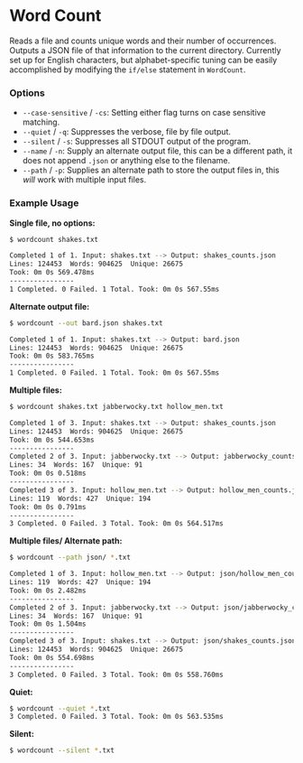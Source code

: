 # Word Count

Reads a file and counts unique words and their number of occurrences. Outputs a JSON file of that information to the current directory. Currently set up for English characters, but alphabet-specific tuning can be easily accomplished by modifying the `if/else` statement in `WordCount`.

### Options

- `--case-sensitive` / `-cs`: Setting either flag turns on case sensitive matching.
- `--quiet` / `-q`: Suppresses the verbose, file by file output.
- `--silent` / `-s`: Suppresses all STDOUT output of the program.
- `--name` / `-n`: Supply an alternate output file, this can be a different path, it does not append `.json` or anything else to the filename.
- `--path` / `-p`: Supplies an alternate path to store the output files in, this *will* work with multiple input files.

### Example Usage

**Single file, no options:**
```bash
$ wordcount shakes.txt

Completed 1 of 1. Input: shakes.txt --> Output: shakes_counts.json
Lines: 124453  Words: 904625  Unique: 26675
Took: 0m 0s 569.478ms
----------------
1 Completed. 0 Failed. 1 Total. Took: 0m 0s 567.55ms
```

**Alternate output file:**
```bash
$ wordcount --out bard.json shakes.txt

Completed 1 of 1. Input: shakes.txt --> Output: bard.json
Lines: 124453  Words: 904625  Unique: 26675
Took: 0m 0s 583.765ms
----------------
1 Completed. 0 Failed. 1 Total. Took: 0m 0s 567.55ms
```

**Multiple files:**
```bash
$ wordcount shakes.txt jabberwocky.txt hollow_men.txt

Completed 1 of 3. Input: shakes.txt --> Output: shakes_counts.json
Lines: 124453  Words: 904625  Unique: 26675
Took: 0m 0s 544.653ms
----------------
Completed 2 of 3. Input: jabberwocky.txt --> Output: jabberwocky_counts.json
Lines: 34  Words: 167  Unique: 91
Took: 0m 0s 0.518ms
----------------
Completed 3 of 3. Input: hollow_men.txt --> Output: hollow_men_counts.json
Lines: 119  Words: 427  Unique: 194
Took: 0m 0s 0.791ms
----------------
3 Completed. 0 Failed. 3 Total. Took: 0m 0s 564.517ms
```

**Multiple files/ Alternate path:**
```bash
$ wordcount --path json/ *.txt

Completed 1 of 3. Input: hollow_men.txt --> Output: json/hollow_men_counts.json
Lines: 119  Words: 427  Unique: 194
Took: 0m 0s 2.482ms
----------------
Completed 2 of 3. Input: jabberwocky.txt --> Output: json/jabberwocky_counts.json
Lines: 34  Words: 167  Unique: 91
Took: 0m 0s 1.504ms
----------------
Completed 3 of 3. Input: shakes.txt --> Output: json/shakes_counts.json
Lines: 124453  Words: 904625  Unique: 26675
Took: 0m 0s 554.698ms
----------------
3 Completed. 0 Failed. 3 Total. Took: 0m 0s 558.760ms
```

**Quiet:**
```bash
$ wordcount --quiet *.txt
3 Completed. 0 Failed. 3 Total. Took: 0m 0s 563.535ms
```

**Silent:**
```bash
$ wordcount --silent *.txt
```
